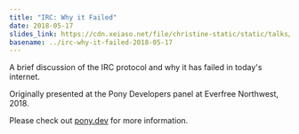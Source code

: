 ```yaml
---
title: "IRC: Why it Failed"
date: 2018-05-17
slides_link: https://cdn.xeiaso.net/file/christine-static/static/talks/irc-why-it-failed.pdf
basename: ../irc-why-it-failed-2018-05-17
---
```


A brief discussion of the IRC protocol and why it has failed in today's internet.

Originally presented at the Pony Developers panel at Everfree Northwest, 2018.

Please check out [pony.dev](https://pony.dev) for more information.
